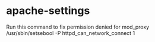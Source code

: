 # apache-settings


Run this command to fix permission denied for mod_proxy
/usr/sbin/setsebool -P httpd_can_network_connect 1
